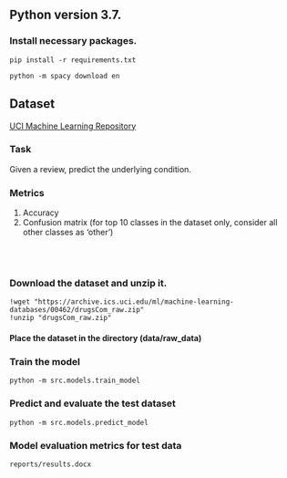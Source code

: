 ## Python version 3.7.

### Install necessary packages.
```
pip install -r requirements.txt

python -m spacy download en
```




## Dataset

[UCI Machine Learning Repository](https://archive-beta.ics.uci.edu/ml/datasets/drug+review+dataset+drugs+com)

### Task

Given a review, predict the underlying condition.

### Metrics

1. Accuracy
2. Confusion matrix (for top 10 classes in the dataset only, consider all other classes as ‘other’)


<br><br>


### Download the dataset and unzip it. 
```
!wget "https://archive.ics.uci.edu/ml/machine-learning-databases/00462/drugsCom_raw.zip"
!unzip "drugsCom_raw.zip"
```

#### Place the dataset in the directory (data/raw_data)


### Train the model
```
python -m src.models.train_model
```

### Predict and evaluate the test dataset
```
python -m src.models.predict_model
```

### Model evaluation metrics for test data 
```
reports/results.docx
```
